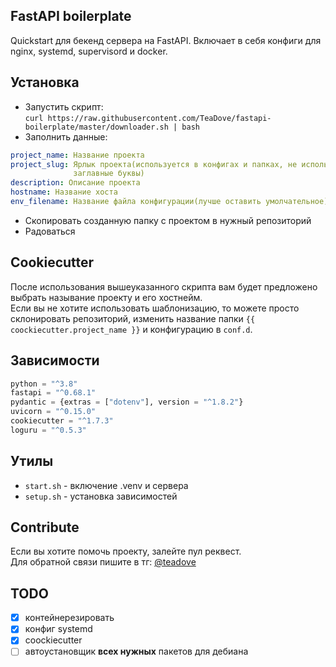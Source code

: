 ## FastAPI boilerplate
Quickstart для бекенд сервера на FastAPI. Включает в себя конфиги для nginx, systemd,
supervisord и docker.

## Установка
- Запустить скрипт:<br>
`curl https://raw.githubusercontent.com/TeaDove/fastapi-boilerplate/master/downloader.sh | bash`
- Заполнить данные:
``` yaml
project_name: Название проекта
project_slug: Ярлык проекта(используется в конфигах и папках, не используйте пробелы и 
              заглавные буквы)
description: Описание проекта
hostname: Название хоста
env_filename: Название файла конфигурации(лучше оставить умолчательное)
```
- Скопировать созданную папку с проектом в нужный репозиторий 
- Радоваться

## Cookiecutter
После использования вышеуказанного скрипта вам будет предложено выбрать 
называние проекту и его хостнейм.  
Если вы не хотите использовать шаблонизацию, то можете просто 
склонировать репозиторий, изменить название папки `{{ сoockiecutter.project_name }}` и 
конфигурацию в `conf.d`.

## Зависимости
```python
python = "^3.8"
fastapi = "^0.68.1"
pydantic = {extras = ["dotenv"], version = "^1.8.2"}
uvicorn = "^0.15.0"
cookiecutter = "^1.7.3"
loguru = "^0.5.3"
```

## Утилы
- `start.sh` - включение .venv и сервера
- `setup.sh` - установка зависимостей

## Contribute
Если вы хотите помочь проекту, залейте пул реквест.  
Для обратной связи пишите в тг: [@teadove](https://t.me/teadove)

## TODO 
- [X] контейнерезировать
- [X] конфиг systemd
- [X] coockiecutter
- [ ] автоустановщик **всех нужных** пакетов для дебиана